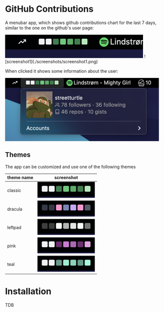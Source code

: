 # GitHub Contributions

A menubar app, which shows github contributions chart for the last 7 days, similar to the one on the github's user page:

<img alt="screenshot1" src="https://github.com/fork-my-spoons/github-contributions.spoon/raw/main/screenshots/screenshot1.png">
![screenshot1](./screenshots/screenshot1.png)

When clicked it shows some information about the user:

<img alt="screenshot2" src="https://github.com/fork-my-spoons/github-contributions.spoon/raw/main/screenshots/screenshot2.png">

## Themes

The app can be customized and use one of the following themes

| theme name | screenshot |
|---|---|
| classic | <img alt="classic" src="https://github.com/fork-my-spoons/github-contributions.spoon/raw/main/screenshots/classic.png">|
| dracula | <img alt="dracula" src="https://github.com/fork-my-spoons/github-contributions.spoon/raw/main/screenshots/dracula.png">|
| leftpad | <img alt="leftpad" src="https://github.com/fork-my-spoons/github-contributions.spoon/raw/main/screenshots/leftpad.png">|
| pink | <img alt="pink" src="https://github.com/fork-my-spoons/github-contributions.spoon/raw/main/screenshots/pink.png">|
| teal | <img alt="teal" src="https://github.com/fork-my-spoons/github-contributions.spoon/raw/main/screenshots/teal.png">|



# Installation 

TDB
